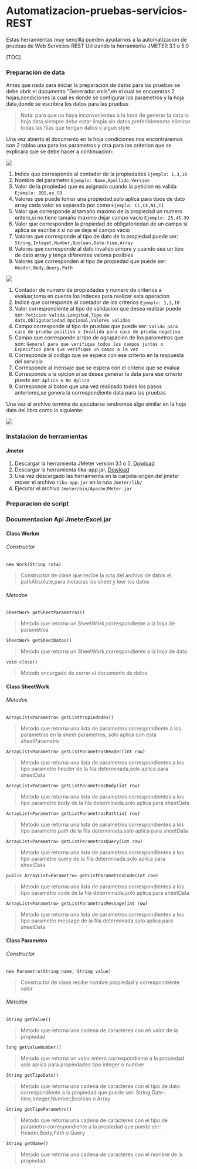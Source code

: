 # Automatizacion-pruebas-servicios-REST
Estas herramientas muy sencilla pueden ayudarnos a la automatización de pruebas de Web Servicies REST Utilizando la herramienta JMETER 3.1 o 5.0

[TOC]

### Preparación de data

Antes que nada para iniciar la preparacion de datos para las pruebas se debe abrir el documento "Generador.xmls",en el cual se encuentras 2 hojas,condiciones la cual es donde se configurar los parametros y la hoja data,donde se escribira los datos para las pruebas
> Nota: para que no haya inconvenientes a la hora de generar la data la hoja data,siempre debe estar limpia sin datos,preferiblemente eliminar todas las filas que tengan datos o algun style

Una vez abierto el documento en la hoja condiciones nos encontraremos con 2 tablas una para los parametros y otra para los criterion que se explicara que se debe hacer a continuacion:

![](picture/propiedades.png)

1. Indice que corresponde al contador de la propiedades `Ejemplo: 1,3,10`
2. Nombre del parametro `Ejemplo: Name,Apellido,Version`
3. Valor de la propiedad que es asignado cuando la peticion es valida `Ejemplo: BBS,es_CO`
4. Valores que puede tomar una propiedad,solo aplica para tipos de dato array cada valor es separado por coma  `Ejemplo: CC,CE,NI,TI`
5. Valor que corresponde al tamaño maximo de la propiedad un numero entero,si no tiene tamaño maximo dejar campo vacio `Ejemplo: 25,45,39` 
6. Valor que corresponden la propiedad de obligatoriedad de un campo si aplica se escribe `X` si no se deja el campo vacio
7.  Valores que corresponde al tipo de dato de la propiedad puede ser: `String,Integet,Number,Boolean,Date-time,Array` 
8.  Valores que corresponde al dato invalido simpre y cuando sea un tipo de dato array y tenga diferentes valores posibles
9.  Valores que corresponden al tipo de propiedad que puede ser: `Header,Body,Query,Path`

![](picture/criterios.png)

1. Contador de numero de propiedades y numero de criterios a evaluar,toma en cuenta los indeces para realizar esta operacion
2. Indice que corresponde al contador de los criterios `Ejemplo: 1,3,10` 
3. Valor correspondiente al tipo de validacion que desea realizar puede ser: `Peticion valida,Longitud,Tipo de dato,Obligatoriedad,Opcional,Valores validos`
4. Campo corresponde al tipo de pruebas que puede ser: `Valido para caso de prueba positiva o Invalida para caso de prueba negativa`
5. Campo que corresponde al tipo de agrupacion de los parametros que son: `General para que verifique todos los campos juntos o Especifico para que verifique un campo a la vez`
6. Corresponde al codigo que se espera con ese criterio en la respuesta del servicio
7. Corresponde al mensaje que se espera con el criterio que se evalua
8. Corresponde a la opcion si se desea generar la data para ese criterio puede ser: `Aplica o No Aplica`
9. Corresponde al boton que una vez realizado todos los pasos anteriores,se genera la correspondiente data para las pruebas

Una vez el archivo termina de ejecutarse tendremos algo similar en la hoja data del libro como lo siguiente:

![](picture/dataGenerada.png)


### Instalacion de herramientas

#### Jmeter

1.  Descargar la herramienta JMeter version 3.1 o 5, [Dowload](https://archive.apache.org/dist/jmeter/binaries/)
2.  Descargar la herramienta tika-app.jar, [Dowload](https://www-us.apache.org/dist/tika/)
3.  Una vez descargado las herramienta en la carpeta origen del jmeter mover el archivo `tika-app.jar` en la ruta `Jmeter/lib/`
4.  Ejecutar el archivo `Jmeter/bin/ApacheJMeter.jar`

### Preparacion de script


### Documentacion Api JmeterExcel.jar

#### Class Workm  

###### Constructor

```
new Work(String ruta)
```
> Constructor de clase que recibe la ruta del archivo de datos el pathAbsolute,para instacias las sheet y leer los datos

###### Metodos

```
SheetWork getSheetParametros()
```
> Metodo que retorna un SheetWork,correspondiente a la hoja de parametros

```
SheetWork getSheetDatos()
```
> Metodo que retorna un SheetWork,correspondiente a la hoja de data

```
void close()
```
> Metodo encargado de cerrar el documento de datos

#### Class SheetWork

###### Metodos

```
ArrayList<Parametro> getListPropiedades()
```
> Metodo que retorna una lista de parametros correspondiente a los parametros en la sheet parametros, solo aplica con esta sheetParametro

```
ArrayList<Parametro> getListParametrosHeader(int row)
```
> Metodo que retorna una lista de parametros correspondientes a los tipo parametro header de la fila determinada,solo aplica para sheetData

```
ArrayList<Parametro> getListParametrosBody(int row)
```
> Metodo que retorna una lista de parametros correspondientes a los tipo parametro body de la fila determinada,solo aplica para sheetData

```
ArrayList<Parametro> getListParametrosPath(int row)
```
> Metodo que retorna una lista de parametros correspondientes a los tipo parametro path de la fila determinada,solo aplica para sheetData

```
ArrayList<Parametro> getListParametrosQuery(int row)
```
> Metodo que retorna una lista de parametros correspondientes a los tipo parametro query de la fila determinada,solo aplica para sheetData

```
public ArrayList<Parametro> getListParametrosCode(int row)
```
> Metodo que retorna una lista de parametros correspondientes a los tipo parametro code de la fila determinada,solo aplica para sheetData

```
ArrayList<Parametro> getListParametrosMessage(int row)
```
> Metodo que retorna una lista de parametros correspondientes a los tipo parametro message de la fila determinada,solo aplica para sheetData

#### Class Parametro

###### Constructor

```
new Parametro(String name, String value) 
```
> Constructor de clase recibe nombre propiedad y correspondiente valor


###### Metodos

```
String getValue()
```
> Metodo que retorna una cadena de caracteres con eñ valor de la propiedad

```
long getValueNumber()
```
> Metodo que retorna un valor entero correspondiente a la propiedad solo aplica para propiedades tipo integer o number

```
String getTipoDato()
```

> Metodo que retorna una cadena de caracteres con el tipo de dato correspondiente a la propiedad que puede ser: String,Date-time,Integer,Number,Boolean o Array

```
String getTipoParametro()
```
> Metodo que retorna una cadena de caracteres con el tipo de parametro correspondiente a la propiedad que puede ser: Header,Body,Path o Query

```
String getName()
```
> Metodo que retorna una cadena de caracteres con el nombre de la propiedad